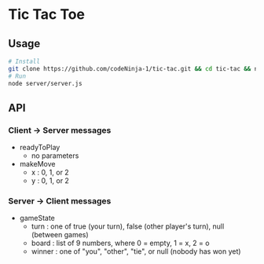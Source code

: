# Tic Tac Toe

## Usage

```sh
# Install
git clone https://github.com/codeNinja-1/tic-tac.git && cd tic-tac && npm i express && npm i socket.io
# Run
node server/server.js
```

## API

### Client -> Server messages

* readyToPlay
  * no parameters
* makeMove
  * x : 0, 1, or 2
  * y : 0, 1, or 2

### Server -> Client messages

* gameState
  * turn : one of true (your turn), false (other player's turn), null (between games)
  * board : list of 9 numbers, where 0 = empty, 1 = x, 2 = o
  * winner : one of "you", "other", "tie", or null (nobody has won yet)
